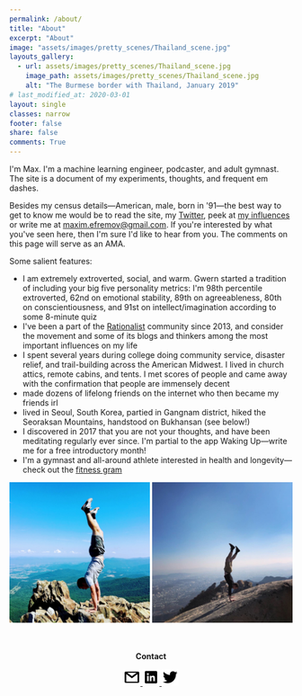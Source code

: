 ```yaml
---
permalink: /about/
title: "About"
excerpt: "About"
image: "assets/images/pretty_scenes/Thailand_scene.jpg"
layouts_gallery:
  - url: assets/images/pretty_scenes/Thailand_scene.jpg
    image_path: assets/images/pretty_scenes/Thailand_scene.jpg
    alt: "The Burmese border with Thailand, January 2019"
# last_modified_at: 2020-03-01
layout: single
classes: narrow
footer: false
share: false
comments: True
---
```


I'm Max. I'm a machine learning engineer, podcaster, and adult gymnast. The site is a document of my experiments, thoughts, and frequent em dashes.

Besides my census details—American, male, born in '91—the best way to get to know me would be to read the site, my [Twitter](https://twitter.com/maxefremov), peek at [my influences](/influences) or write me at [maxim.efremov@gmail.com](mailto:maxim.efremov@gmail.com). If you're interested by what you've seen here, then I'm sure I'd like to hear from you. The comments on this page will serve as an AMA.

Some salient features:

- I am extremely extroverted, social, and warm. Gwern started a tradition of including your big five personality metrics: I'm 98th percentile extroverted, 62nd on emotional stability, 89th on agreeableness, 80th on conscientiousness, and 91st on intellect/imagination according to some 8-minute quiz
- I've been a part of the [Rationalist](https://wiki.lesswrong.com/wiki/Rationalist_movement) community since 2013, and consider the movement and some of its blogs and thinkers among the most important influences on my life
- I spent several years during college doing community service, disaster relief, and trail-building across the American Midwest. I lived in church attics, remote cabins, and tents. I met scores of people and came away with the confirmation that people are immensely decent
- made dozens of lifelong friends on the internet who then became my friends irl
- lived in Seoul, South Korea, partied in Gangnam district, hiked the Seoraksan Mountains, handstood on Bukhansan (see below!)
- I discovered in 2017 that you are not your thoughts, and have been meditating regularly ever since. I'm partial to the app Waking Up—write me for a free introductory month!
- I'm a gymnast and all-around athlete interested in health and longevity—check out the [fitness gram](https://www.instagram.com/maximally.me/)

<center>

<img src="/assets/images/handstands/shenandoah.jpg" alt="Shenendoah, Virgina" width="250"/>

<img src="/assets/images/handstands/bukhansan.jpg" alt="Bukhansan, Seoul, Korea" width="250"/>

<center>

<br>
<br>
<p><b>Contact</b></p>
<a href="mailto:maxim.efremov@gmail.com">
      <img alt="email" src="/assets/images/icons/gmail.png">
      
<a href="https://www.linkedin.com/in/maxim-efremov/">
      <img alt="LinkedIn" src="/assets/images/icons/linkedin.png">

<a href="http://www.twitter.com/maxefremov">
      <img alt="Twitter" src="/assets/images/icons/twitter.png">
<!-- 
<img src="/assets/images/icons/gmail.png">(mailto:maxim.efremov@gmail.com)
<img src="/assets/images/icons/linkedin.png">(https://www.linkedin.com/in/maxim-efremov/)
<img src="/assets/images/icons/twitter.png">(http://www.twitter.com/maxefremov) -->
